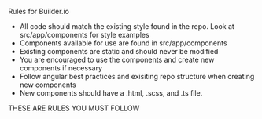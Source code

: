 Rules for Builder.io

- All code should match the existing style found in the repo. Look at src/app/components for style examples
- Components available for use are found in src/app/components
- Existing components are static and should never be modified
- You are encouraged to use the components and create new components if necessary
- Follow angular best practices and exisiting repo structure when creating new components
- New components should have a .html, .scss, and .ts file.

THESE ARE RULES YOU MUST FOLLOW
